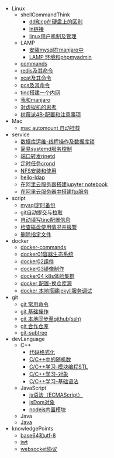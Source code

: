 - Linux
   - shellCommandThink
       - [dd和cp在硬盘上的区别](Learn/Linux/command/2020-09-06-cp_and_dd.md)
       - [ln链接](Learn/Linux/command/2021-04-20-ln_think.md)
       - [linux用户机制及管理](Learn/Linux/command/2021-06-14-linux_user_manager.md)
   - LAMP
       - [安装mysql在manjaro中](Learn/Linux/LAMP/2021-04-10-intall_mysql_in_manjaro.md)
       - [LAMP 环境和phpmyadmin](Learn/Linux/LAMP/2021-04-11-LAMP_phpmyadmin.md)
   - [commands](Learn/Linux/linux-commands.md)
   - [redis及其命令](Learn/Linux/redis-commands.md)
   - [xcat及其命令](Learn/Linux/xcat-commands.md)
   - [pcs及其命令](Learn/Linux/pcs-commands.md)
   - [tinc搭建一个内网](Learn/Linux/2022-08-03-tinc.md)
   - [我和manjaro](Learn/Linux/2020-09-13-I_and_manjaro.md)
   - [对虚拟机的思考](Learn/Linux/2021-04-24-virtual.md)
   - [树莓派4B-配置和注意事项](Learn/Linux/2021-07-02-raspberry.md)
- Mac
    - [mac automount 自动挂载](Learn/mac/automount.md)
- service
    - [数据库运维-线程操作及数据库锁](Learn/service/mysql-process.md)
    - [简易systemd服务控制](Learn/service/linux-systemd-server.md)
    - [端口转发rinetd](Learn/service/rinetd.md)
    - [定时任务crond](Learn/service/crond.md)
    - [NFS安装和使用](Learn/service/NFS-安装和使用.md)
    - [hello-ldap](Learn/service/hello-ldap.md)
    - [在阿里云服务器搭建jupyter notebook](Learn/service/2021-06-12-server-jupyter_notebook.md)
    - [在阿里云服务器中搭建ftp服务](Learn/service/2021-6-13-server_ftp.md)
- script
    - [mysql定时备份](Learn/script/mysql_dump.md)
    - [git自动提交与拉取](Learn/script/auto_git.md)
    - [自动填写tinc配置信息](Learn/script/auto_tinc.md)
    - [检查磁盘使用情况并报警](Learn/script/checkDisk.md)
    - [删除指定文件](Learn/script/rmSomeFile.md)
- docker
    - [docker-commands](Learn/docker/docker-command.md)
    - [docker01容器生态系统](Learn/docker/2019-12-21-docker1.md)
    - [docker02组件](Learn/docker/2019-12-26-docker2.md)
    - [docker03镜像制作](Learn/docker/2019-12-30-docker3.md)
    - [docker04 k8s体验集群](Learn/docker/2019-12-25-k8s1.md)
    - [docker 配置-换仓库源](Learn/docker/2020-06-17-docker_change_repo.md)
    - [docker 本地搭建jekyll服务调试](Learn/docker/2021-05-02-docker_with_jekyll.md)
- git
    - [git 常用命令](Learn/Git/2022-04-19-git-commands.md)
    - [git 基础操作](Learn/Git/2021-04-25-git_base.md)
    - [git 本地同步至github(ssh)](Learn/Git/2020-09-23-git_sync.md)
    - [git 合作仓库](Learn/Git/2021-05-16-git_cooperation.md)
    - [git-subtree](Learn/Git/git-subtree.md)
- devLanguage
   - C++
        - [代码格式化](Learn/language/cpp/2021-08-29-clang-format.md)
        - [C/C++中的随机数](Learn/language/cpp/2020-12-10-rand_and_generator.md)
        - [C/C++学习-模块编程STL](Learn/language/cpp/2020-09-13-cpp2_stl.md)
        - [C/C++学习-对象](Learn/language/cpp/2020-08-10-cpp1_object.md)
        - [C/C++学习-基础语法](Learn/language/cpp/2020-06-15-cpp0_base.md)
   - JavaScript
        - [js语法（ECMAScript）](Learn/language/js/javascript_base_0.md)
        - [jsDom对象](Learn/language/js/javascript_dom_1.md)
        - [nodejs内置模块](Learn/language/js/nodejs_built-in-modules.md)
   - Java
   	- [Java ](Learn/language/java/)
- knowledgePoints
    - [base64和utf-8](Learn/points/base64-and-utf-8.md)
    - [jwt](Learn/points/jwt.md)
    - [websocket协议](Learn/points/websocket.md)

